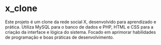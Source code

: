 # x_clone
Este projeto é um clone da rede social X, desenvolvido para aprendizado e prática. Utiliza MySQL para o banco de dados e PHP, HTML e CSS para a criação da interface e lógica do sistema. Focado em aprimorar habilidades de programação e boas práticas de desenvolvimento.
